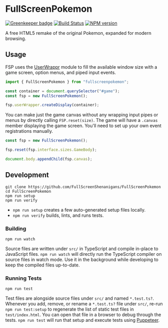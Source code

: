 <!-- {{Top}} -->
# FullScreenPokemon
[![Greenkeeper badge](https://badges.greenkeeper.io/FullScreenShenanigans/FullScreenPokemon.svg)](https://greenkeeper.io/)
[![Build Status](https://travis-ci.org/FullScreenShenanigans/FullScreenPokemon.svg?branch=master)](https://travis-ci.org/FullScreenShenanigans/FullScreenPokemon)
[![NPM version](https://badge.fury.io/js/fullscreenpokemon.svg)](http://badge.fury.io/js/fullscreenpokemon)

A free HTML5 remake of the original Pokemon, expanded for modern browsing.
<!-- {{/Top}} -->

## Usage

FSP uses the [UserWrappr](https://github.com/FullScreenShenanigans/UserWrappr) module to fill the available window size with a game screen, option menus, and piped input events.

```typescript
import { FullScreenPokemon } from "fullscreenpokemon";

const container = document.querySelector("#game");
const fsp = new FullScreenPokemon();

fsp.userWrapper.createDisplay(container);
```

You can make just the game canvas without any wrapping input pipes or menus by directly calling `FSP.reset(size)`.
The game will have a `.canvas` member displaying the game screen.
You'll need to set up your own event registrations manually.

```typescript
const fsp = new FullScreenPokemon();

fsp.reset(fsp.interface.sizes.GameBody);

document.body.appendChild(fsp.canvas);
```


<!-- {{Development}} -->
## Development

```
git clone https://github.com/FullScreenShenanigans/FullScreenPokemon
cd FullScreenPokemon
npm run setup
npm run verify
```

* `npm run setup` creates a few auto-generated setup files locally.
* `npm run verify` builds, lints, and runs tests.

### Building

```shell
npm run watch
```

Source files are written under `src/` in TypeScript and compile in-place to JavaScript files.
`npm run watch` will directly run the TypeScript compiler on source files in watch mode.
Use it in the background while developing to keep the compiled files up-to-date.

### Running Tests

```shell
npm run test
```

Test files are alongside source files under `src/` and named `*.test.ts?`.
Whenever you add, remove, or rename a `*.test.ts?` file under `src/`, re-run `npm run test:setup` to regenerate the list of static test files in `test/index.html`.
You can open that file in a browser to debug through the tests.
`npm run test` will run that setup and execute tests using [Puppeteer](https://github.com/GoogleChrome/puppeteer).
<!-- {{/Development}} -->
